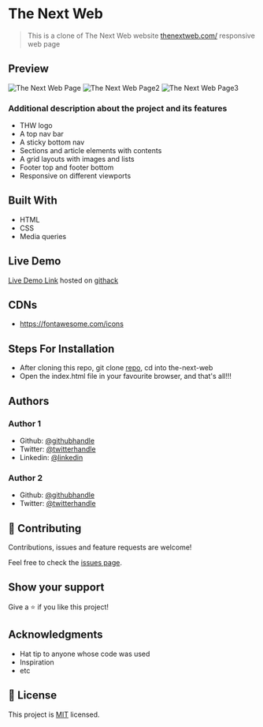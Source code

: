 # The Next Web
> This is a clone of The Next Web website [thenextweb.com/](https://thenextweb.com/) responsive web page

## Preview
![The Next Web Page](https://user-images.githubusercontent.com/57812000/78065236-93ab1300-7358-11ea-8ffd-83eb7908046d.png)
![The Next Web Page2](https://user-images.githubusercontent.com/57812000/78065240-973e9a00-7358-11ea-9363-01bc5cdb30bd.png)
![The Next Web Page3](https://user-images.githubusercontent.com/57812000/78143056-55166680-73f3-11ea-8e9a-2f8de45fa22e.png)


### Additional description about the project and its features
- THW logo
- A top nav bar
- A sticky bottom nav
- Sections and article elements with contents
- A grid layouts with images and lists
- Footer top and footer bottom
- Responsive on different viewports

## Built With

- HTML
- CSS
- Media queries

## Live Demo

[Live Demo Link](https://rawcdn.githack.com/jamezjaz/the-next-web/904a3668cfcf4daffa45365c7ff68c28cc216ab2/index.html) hosted on [githack](https://raw.githack.com)


## CDNs
- https://fontawesome.com/icons

## Steps For Installation
- After cloning this repo, git clone [repo](git@github.com:jamezjaz/the-next-web.git), cd into the-next-web
- Open the index.html file in your favourite browser, and that's all!!!


## Authors

### Author 1

- Github: [@githubhandle](https://github.com/jamezjaz)
- Twitter: [@twitterhandle](https://twitter.com/jamezjaz90)
- Linkedin: [@linkedin](https://linkedin.com/in/james-odufu-ba2a4a125)

### Author 2
- Github: [@githubhandle](https://github.com/Genius8)
- Twitter: [@twitterhandle](https://twitter.com/erasmus_okiror)



## :handshake: Contributing

Contributions, issues and feature requests are welcome!

Feel free to check the [issues page](issues/).

## Show your support

Give a :star:️ if you like this project!

## Acknowledgments

- Hat tip to anyone whose code was used
- Inspiration
- etc

## :memo: License

This project is [MIT](lic.url) licensed.
